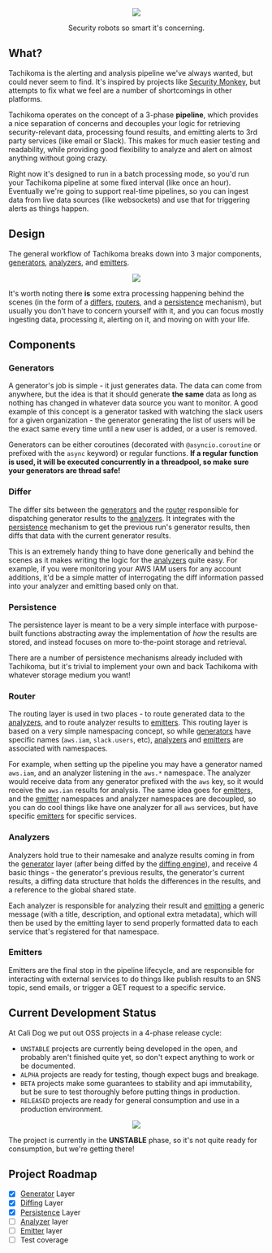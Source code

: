 <p align="center">
    <img align="center" src="https://user-images.githubusercontent.com/1072598/32069511-3e5bfc00-ba3e-11e7-818e-32c23239abdc.png">
    <p align="center">Security robots so smart it's concerning.</p>
</p>


## What?

Tachikoma is the alerting and analysis pipeline we've always wanted, but could never seem to find. It's inspired by projects like [Security Monkey](https://github.com/netflix/security_monkey), but attempts to fix what we feel are a number of shortcomings in other platforms.

Tachikoma operates on the concept of a 3-phase **pipeline**, which provides a nice separation of concerns and decouples your logic for retrieving security-relevant data, processing found results, and emitting alerts to 3rd party services (like email or Slack). This makes for much easier testing and readability, while providing good flexibility to analyze and alert on almost anything without going crazy.

Right now it's designed to run in a batch processing mode, so you'd run your Tachikoma pipeline at some fixed interval (like once an hour). Eventually we're going to support real-time pipelines, so you can ingest data from live data sources (like websockets) and use that for triggering alerts as things happen. 

## Design

The general workflow of Tachikoma breaks down into 3 major components, [generators](#generators), [analyzers](#analyzers), and [emitters](#emitters). 

<p align="center">
    <img align="center" src="https://user-images.githubusercontent.com/1072598/31879375-1d6543e8-b792-11e7-8cab-fcce32ab1957.png">
</p>

It's worth noting there **is** some extra processing happening behind the scenes (in the form of a [differs](#differs), [routers](#routers), and a [persistence](#persistence) mechanism), but usually you don't have to concern yourself with it, and you can focus mostly ingesting data, processing it, alerting on it, and moving on with your life.

## Components 

### Generators 

A generator's job is simple - it just generates data. The data can come from anywhere, but the idea is that it should generate **the same** data as long as nothing has changed in whatever data source you want to monitor. A good example of this concept is a generator tasked with watching the slack users for a given organization - the generator generating the list of users will be the exact same every time until a new user is added, or a user is removed. 

Generators can be either coroutines (decorated with `@asyncio.coroutine` or prefixed with the `async` keyword) or regular functions. **If a regular function is used, it will be executed concurrently in a threadpool, so make sure your generators are thread safe!** 

### Differ

The differ sits between the [generators](#generators) and the [router](#router) responsible for dispatching generator results to the [analyzers](#analyzers). It integrates with the [persistence](#persistence) mechanism to get the previous run's generator results, then diffs that data with the current generator results. 

This is an extremely handy thing to have done generically and behind the scenes as it makes writing the logic for the [analyzers](#analyzers) quite easy. For example, if you were monitoring your AWS IAM users for any account additions, it'd be a simple matter of interrogating the diff information passed into your analyzer and emitting based only on that. 

### Persistence

The persistence layer is meant to be a very simple interface with purpose-built functions abstracting away the implementation of *how* the results are stored, and instead focuses on more to-the-point storage and retrieval. 

There are a number of persistence mechanisms already included with Tachikoma, but it's trivial to implement your own and back Tachikoma with whatever storage medium you want!

### Router

The routing layer is used in two places - to route generated data to the [analyzers](#analyzers), and to route analyzer results to [emitters](#emitters). This routing layer is based on a very simple namespacing concept, so while [generators](#generators) have specific names (`aws.iam`, `slack.users`, etc), [analyzers](#analyzers) and [emitters](#emitters) are associated with namespaces. 

For example, when setting up the pipeline you may have a generator named `aws.iam`, and an analyzer listening in the `aws.*` namespace. The analyzer would receive data from any generator prefixed with the `aws` key, so it would receive the `aws.ian` results for analysis. The same idea goes for [emitters](#emitters), and the [emitter](#emitters) namespaces and analyzer namespaces are decoupled, so you can do cool things like have one analyzer for all `aws` services, but have specific [emitters](#emitters) for specific services. 

### Analyzers

Analyzers hold true to their namesake and analyze results coming in from the [generator](#generators) layer (after being diffed by the [diffing engine](#differ)), and receive 4 basic things - the generator's previous results, the generator's current results, a diffing data structure that holds the differences in the results, and a reference to the global shared state. 

Each analyzer is responsible for analyzing their result and [emitting](#emitters) a generic message (with a title, description, and optional extra metadata), which will then be used by the emitting layer to send properly formatted data to each service that's registered for that namespace.

### Emitters

Emitters are the final stop in the pipeline lifecycle, and are responsible for interacting with external services to do things like publish results to an SNS topic, send emails, or trigger a GET request to a specific service. 


## Current Development Status

At Cali Dog we put out OSS projects in a 4-phase release cycle:

* `UNSTABLE` projects are currently being developed in the open,  and probably aren't finished quite yet, so don't expect anything to work or be documented. 
* `ALPHA` projects are ready for testing, though expect bugs and breakage.
* `BETA` projects make some guarantees to stability and api immutability, but be sure to test thoroughly before putting things in production.
* `RELEASED` projects are ready for general consumption and use in a production environment.

<p align="center">
    <img align="center" src="https://user-images.githubusercontent.com/1072598/31913475-08f3d162-b7fc-11e7-9cd1-1cd31c055de7.gif">
</p>

The project is currently in the **UNSTABLE** phase, so it's not quite ready for consumption, but we're getting there!

## Project Roadmap

- [x] [Generator](#generators) Layer
- [x] [Diffing](#differ) Layer
- [x] [Persistence](#persistence) Layer
- [ ] [Analyzer](#analyzers) layer
- [ ] [Emitter](#emitters) layer
- [ ] Test coverage
